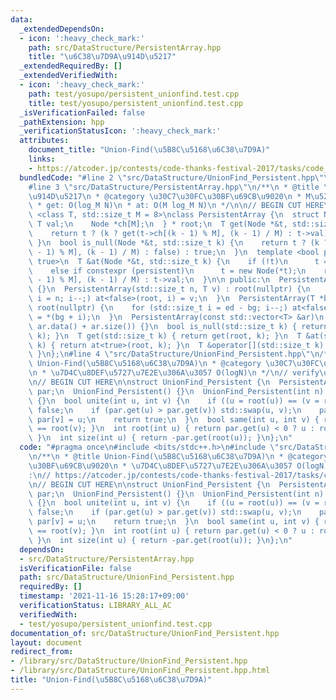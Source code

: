 ```yaml
---
data:
  _extendedDependsOn:
  - icon: ':heavy_check_mark:'
    path: src/DataStructure/PersistentArray.hpp
    title: "\u6C38\u7D9A\u914D\u5217"
  _extendedRequiredBy: []
  _extendedVerifiedWith:
  - icon: ':heavy_check_mark:'
    path: test/yosupo/persistent_unionfind.test.cpp
    title: test/yosupo/persistent_unionfind.test.cpp
  _isVerificationFailed: false
  _pathExtension: hpp
  _verificationStatusIcon: ':heavy_check_mark:'
  attributes:
    document_title: "Union-Find(\u5B8C\u5168\u6C38\u7D9A)"
    links:
    - https://atcoder.jp/contests/code-thanks-festival-2017/tasks/code_thanks_festival_2017_h
  bundledCode: "#line 2 \"src/DataStructure/UnionFind_Persistent.hpp\"\n#include <bits/stdc++.h>\n\
    #line 3 \"src/DataStructure/PersistentArray.hpp\"\n/**\n * @title \u6C38\u7D9A\
    \u914D\u5217\n * @category \u30C7\u30FC\u30BF\u69CB\u9020\n * M\u5206\u6728\n\
    \ * get: O(log_M N)\n * at: O(M log_M N)\n */\n\n// BEGIN CUT HERE\n\ntemplate\
    \ <class T, std::size_t M = 8>\nclass PersistentArray {\n  struct Node {\n   \
    \ T val;\n    Node *ch[M];\n  } * root;\n  T get(Node *&t, std::size_t k) {\n\
    \    return t ? (k ? get(t->ch[(k - 1) % M], (k - 1) / M) : t->val) : T();\n \
    \ }\n  bool is_null(Node *&t, std::size_t k) {\n    return t ? (k ? is_null(t->ch[(k\
    \ - 1) % M], (k - 1) / M) : false) : true;\n  }\n  template <bool persistent =\
    \ true>\n  T &at(Node *&t, std::size_t k) {\n    if (!t)\n      t = new Node();\n\
    \    else if constexpr (persistent)\n      t = new Node(*t);\n    return k ? at<persistent>(t->ch[(k\
    \ - 1) % M], (k - 1) / M) : t->val;\n  }\n\n public:\n  PersistentArray() : root(nullptr)\
    \ {}\n  PersistentArray(std::size_t n, T v) : root(nullptr) {\n    for (std::size_t\
    \ i = n; i--;) at<false>(root, i) = v;\n  }\n  PersistentArray(T *bg, T *ed) :\
    \ root(nullptr) {\n    for (std::size_t i = ed - bg; i--;) at<false>(root, i)\
    \ = *(bg + i);\n  }\n  PersistentArray(const std::vector<T> &ar)\n      : PersistentArray(ar.data(),\
    \ ar.data() + ar.size()) {}\n  bool is_null(std::size_t k) { return is_null(root,\
    \ k); }\n  T get(std::size_t k) { return get(root, k); }\n  T &at(std::size_t\
    \ k) { return at<true>(root, k); }\n  T &operator[](std::size_t k) { return at(k);\
    \ }\n};\n#line 4 \"src/DataStructure/UnionFind_Persistent.hpp\"\n/**\n * @title\
    \ Union-Find(\u5B8C\u5168\u6C38\u7D9A)\n * @category \u30C7\u30FC\u30BF\u69CB\u9020\
    \n * \u7D4C\u8DEF\u5727\u7E2E\u306A\u3057 O(logN)\n */\n// verify\u7528:\n// https://atcoder.jp/contests/code-thanks-festival-2017/tasks/code_thanks_festival_2017_h\n\
    \n// BEGIN CUT HERE\n\nstruct UnionFind_Persistent {\n  PersistentArray<int, 64>\
    \ par;\n  UnionFind_Persistent() {}\n  UnionFind_Persistent(int n) : par(n, -1)\
    \ {}\n  bool unite(int u, int v) {\n    if ((u = root(u)) == (v = root(v))) return\
    \ false;\n    if (par.get(u) > par.get(v)) std::swap(u, v);\n    par[u] += par.get(v),\
    \ par[v] = u;\n    return true;\n  }\n  bool same(int u, int v) { return root(u)\
    \ == root(v); }\n  int root(int u) { return par.get(u) < 0 ? u : root(par.get(u));\
    \ }\n  int size(int u) { return -par.get(root(u)); }\n};\n"
  code: "#pragma once\n#include <bits/stdc++.h>\n#include \"src/DataStructure/PersistentArray.hpp\"\
    \n/**\n * @title Union-Find(\u5B8C\u5168\u6C38\u7D9A)\n * @category \u30C7\u30FC\
    \u30BF\u69CB\u9020\n * \u7D4C\u8DEF\u5727\u7E2E\u306A\u3057 O(logN)\n */\n// verify\u7528\
    :\n// https://atcoder.jp/contests/code-thanks-festival-2017/tasks/code_thanks_festival_2017_h\n\
    \n// BEGIN CUT HERE\n\nstruct UnionFind_Persistent {\n  PersistentArray<int, 64>\
    \ par;\n  UnionFind_Persistent() {}\n  UnionFind_Persistent(int n) : par(n, -1)\
    \ {}\n  bool unite(int u, int v) {\n    if ((u = root(u)) == (v = root(v))) return\
    \ false;\n    if (par.get(u) > par.get(v)) std::swap(u, v);\n    par[u] += par.get(v),\
    \ par[v] = u;\n    return true;\n  }\n  bool same(int u, int v) { return root(u)\
    \ == root(v); }\n  int root(int u) { return par.get(u) < 0 ? u : root(par.get(u));\
    \ }\n  int size(int u) { return -par.get(root(u)); }\n};\n"
  dependsOn:
  - src/DataStructure/PersistentArray.hpp
  isVerificationFile: false
  path: src/DataStructure/UnionFind_Persistent.hpp
  requiredBy: []
  timestamp: '2021-11-16 15:28:17+09:00'
  verificationStatus: LIBRARY_ALL_AC
  verifiedWith:
  - test/yosupo/persistent_unionfind.test.cpp
documentation_of: src/DataStructure/UnionFind_Persistent.hpp
layout: document
redirect_from:
- /library/src/DataStructure/UnionFind_Persistent.hpp
- /library/src/DataStructure/UnionFind_Persistent.hpp.html
title: "Union-Find(\u5B8C\u5168\u6C38\u7D9A)"
---
```

